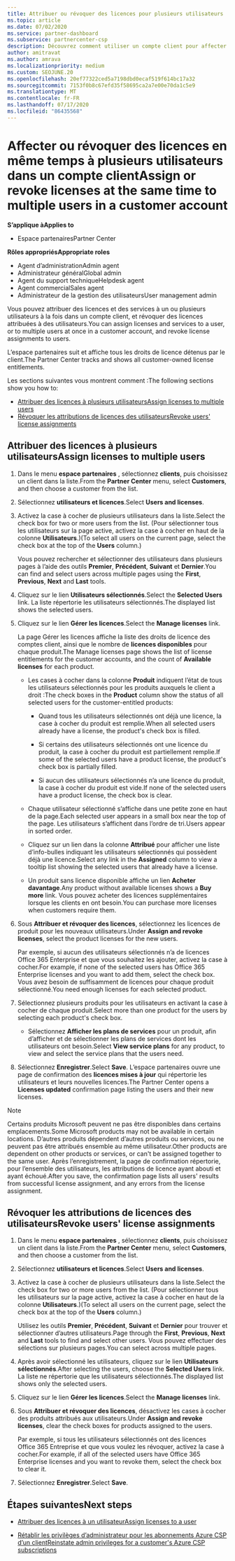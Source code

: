 ```yaml
---
title: Attribuer ou révoquer des licences pour plusieurs utilisateurs
ms.topic: article
ms.date: 07/02/2020
ms.service: partner-dashboard
ms.subservice: partnercenter-csp
description: Découvrez comment utiliser un compte client pour affecter ou révoquer des licences et des services à un seul utilisateur ou à plusieurs utilisateurs à la fois.
author: amitravat
ms.author: amrava
ms.localizationpriority: medium
ms.custom: SEOJUNE.20
ms.openlocfilehash: 20ef77322ced5a7198dbd0ecaf519f614bc17a32
ms.sourcegitcommit: 7153f0b8c67efd35f58695ca2a7e00e70da1c5e9
ms.translationtype: MT
ms.contentlocale: fr-FR
ms.lasthandoff: 07/17/2020
ms.locfileid: "86435568"
---
```

# <a name="assign-or-revoke-licenses-at-the-same-time-to-multiple-users-in-a-customer-account"></a><span data-ttu-id="380ab-103">Affecter ou révoquer des licences en même temps à plusieurs utilisateurs dans un compte client</span><span class="sxs-lookup"><span data-stu-id="380ab-103">Assign or revoke licenses at the same time to multiple users in a customer account</span></span>

<span data-ttu-id="380ab-104">**S’applique à**</span><span class="sxs-lookup"><span data-stu-id="380ab-104">**Applies to**</span></span>

- <span data-ttu-id="380ab-105">Espace partenaires</span><span class="sxs-lookup"><span data-stu-id="380ab-105">Partner Center</span></span>

<span data-ttu-id="380ab-106">**Rôles appropriés**</span><span class="sxs-lookup"><span data-stu-id="380ab-106">**Appropriate roles**</span></span>

- <span data-ttu-id="380ab-107">Agent d’administration</span><span class="sxs-lookup"><span data-stu-id="380ab-107">Admin agent</span></span>
- <span data-ttu-id="380ab-108">Administrateur général</span><span class="sxs-lookup"><span data-stu-id="380ab-108">Global admin</span></span>
- <span data-ttu-id="380ab-109">Agent du support technique</span><span class="sxs-lookup"><span data-stu-id="380ab-109">Helpdesk agent</span></span>
- <span data-ttu-id="380ab-110">Agent commercial</span><span class="sxs-lookup"><span data-stu-id="380ab-110">Sales agent</span></span>
- <span data-ttu-id="380ab-111">Administrateur de la gestion des utilisateurs</span><span class="sxs-lookup"><span data-stu-id="380ab-111">User management admin</span></span>

<span data-ttu-id="380ab-112">Vous pouvez attribuer des licences et des services à un ou plusieurs utilisateurs à la fois dans un compte client, et révoquer des licences attribuées à des utilisateurs.</span><span class="sxs-lookup"><span data-stu-id="380ab-112">You can assign licenses and services to a user, or to multiple users at once in a customer account, and revoke license assignments to users.</span></span>

<span data-ttu-id="380ab-113">L’espace partenaires suit et affiche tous les droits de licence détenus par le client.</span><span class="sxs-lookup"><span data-stu-id="380ab-113">The Partner Center tracks and shows all customer-owned license entitlements.</span></span>

<span data-ttu-id="380ab-114">Les sections suivantes vous montrent comment :</span><span class="sxs-lookup"><span data-stu-id="380ab-114">The following sections show you how to:</span></span>
- [<span data-ttu-id="380ab-115">Attribuer des licences à plusieurs utilisateurs</span><span class="sxs-lookup"><span data-stu-id="380ab-115">Assign licenses to multiple users</span></span>](#assign-licenses-to-groups)
- [<span data-ttu-id="380ab-116">Révoquer les attributions de licences des utilisateurs</span><span class="sxs-lookup"><span data-stu-id="380ab-116">Revoke users' license assignments</span></span>](#revoking-licenses)

<a href="" id="assign-licenses-to-groups"></a>
## <a name="assign-licenses-to-multiple-users"></a><span data-ttu-id="380ab-117">Attribuer des licences à plusieurs utilisateurs</span><span class="sxs-lookup"><span data-stu-id="380ab-117">Assign licenses to multiple users</span></span>

1. <span data-ttu-id="380ab-118">Dans le menu **espace partenaires** , sélectionnez **clients**, puis choisissez un client dans la liste.</span><span class="sxs-lookup"><span data-stu-id="380ab-118">From the **Partner Center** menu, select **Customers**, and then choose a customer from the list.</span></span>

2. <span data-ttu-id="380ab-119">Sélectionnez **utilisateurs et licences**.</span><span class="sxs-lookup"><span data-stu-id="380ab-119">Select **Users and licenses**.</span></span>

3. <span data-ttu-id="380ab-120">Activez la case à cocher de plusieurs utilisateurs dans la liste.</span><span class="sxs-lookup"><span data-stu-id="380ab-120">Select the check box for two or more users from the list.</span></span> <span data-ttu-id="380ab-121">(Pour sélectionner tous les utilisateurs sur la page active, activez la case à cocher en haut de la colonne **Utilisateurs**.)</span><span class="sxs-lookup"><span data-stu-id="380ab-121">(To select all users on the current page, select the check box at the top of the **Users** column.)</span></span>

    <span data-ttu-id="380ab-122">Vous pouvez rechercher et sélectionner des utilisateurs dans plusieurs pages à l’aide des outils **Premier**, **Précédent**, **Suivant** et **Dernier**.</span><span class="sxs-lookup"><span data-stu-id="380ab-122">You can find and select users across multiple pages using the **First**, **Previous**, **Next** and **Last** tools.</span></span>

4. <span data-ttu-id="380ab-123">Cliquez sur le lien **Utilisateurs sélectionnés**.</span><span class="sxs-lookup"><span data-stu-id="380ab-123">Select the **Selected Users** link.</span></span> <span data-ttu-id="380ab-124">La liste répertorie les utilisateurs sélectionnés.</span><span class="sxs-lookup"><span data-stu-id="380ab-124">The displayed list shows the selected users.</span></span>

5. <span data-ttu-id="380ab-125">Cliquez sur le lien **Gérer les licences**.</span><span class="sxs-lookup"><span data-stu-id="380ab-125">Select the **Manage licenses** link.</span></span>

    <span data-ttu-id="380ab-126">La page Gérer les licences affiche la liste des droits de licence des comptes client, ainsi que le nombre de **licences disponibles** pour chaque produit.</span><span class="sxs-lookup"><span data-stu-id="380ab-126">The Manage licenses page shows the list of license entitlements for the customer accounts, and the count of **Available licenses** for each product.</span></span>

    - <span data-ttu-id="380ab-127">Les cases à cocher dans la colonne **Produit** indiquent l’état de tous les utilisateurs sélectionnés pour les produits auxquels le client a droit&nbsp;:</span><span class="sxs-lookup"><span data-stu-id="380ab-127">The check boxes in the **Product** column show the status of all selected users for the customer-entitled products:</span></span>

       - <span data-ttu-id="380ab-128">Quand tous les utilisateurs sélectionnés ont déjà une licence, la case à cocher du produit est remplie.</span><span class="sxs-lookup"><span data-stu-id="380ab-128">When all selected users already have a license, the product's check box is filled.</span></span>

       - <span data-ttu-id="380ab-129">Si certains des utilisateurs sélectionnés ont une licence du produit, la case à cocher du produit est partiellement remplie.</span><span class="sxs-lookup"><span data-stu-id="380ab-129">If some of the selected users have a product license, the product's check box is partially filled.</span></span>

       - <span data-ttu-id="380ab-130">Si aucun des utilisateurs sélectionnés n’a une licence du produit, la case à cocher du produit est vide.</span><span class="sxs-lookup"><span data-stu-id="380ab-130">If none of the selected users have a product license, the check box is clear.</span></span>

    - <span data-ttu-id="380ab-131">Chaque utilisateur sélectionné s’affiche dans une petite zone en haut de la page.</span><span class="sxs-lookup"><span data-stu-id="380ab-131">Each selected user appears in a small box near the top of the page.</span></span> <span data-ttu-id="380ab-132">Les utilisateurs s’affichent dans l’ordre de tri.</span><span class="sxs-lookup"><span data-stu-id="380ab-132">Users appear in sorted order.</span></span>

    - <span data-ttu-id="380ab-133">Cliquez sur un lien dans la colonne **Attribué** pour afficher une liste d’info-bulles indiquant les utilisateurs sélectionnés qui possèdent déjà une licence.</span><span class="sxs-lookup"><span data-stu-id="380ab-133">Select any link in the **Assigned** column to view a tooltip list showing the selected users that already have a license.</span></span>

    - <span data-ttu-id="380ab-134">Un produit sans licence disponible affiche un lien **Acheter davantage**.</span><span class="sxs-lookup"><span data-stu-id="380ab-134">Any product without available licenses shows a **Buy more** link.</span></span> <span data-ttu-id="380ab-135">Vous pouvez acheter des licences supplémentaires lorsque les clients en ont besoin.</span><span class="sxs-lookup"><span data-stu-id="380ab-135">You can purchase more licenses when customers require them.</span></span>

6. <span data-ttu-id="380ab-136">Sous **Attribuer et révoquer des licences**, sélectionnez les licences de produit pour les nouveaux utilisateurs.</span><span class="sxs-lookup"><span data-stu-id="380ab-136">Under **Assign and revoke licenses**, select the product licenses for the new users.</span></span> 

   <span data-ttu-id="380ab-137">Par exemple, si aucun des utilisateurs sélectionnés n’a de licences Office 365 Enterprise et que vous souhaitez les ajouter, activez la case à cocher.</span><span class="sxs-lookup"><span data-stu-id="380ab-137">For example, if none of the selected users has Office 365 Enterprise licenses and you want to add them, select the check box.</span></span> <span data-ttu-id="380ab-138">Vous avez besoin de suffisamment de licences pour chaque produit sélectionné.</span><span class="sxs-lookup"><span data-stu-id="380ab-138">You need enough licenses for each selected product.</span></span>

7. <span data-ttu-id="380ab-139">Sélectionnez plusieurs produits pour les utilisateurs en activant la case à cocher de chaque produit.</span><span class="sxs-lookup"><span data-stu-id="380ab-139">Select more than one product for the users by selecting each product's check box.</span></span>
    -   <span data-ttu-id="380ab-140">Sélectionnez **Afficher les plans de services** pour un produit, afin d’afficher et de sélectionner les plans de services dont les utilisateurs ont besoin.</span><span class="sxs-lookup"><span data-stu-id="380ab-140">Select **View service plans** for any product, to view and select the service plans that the users need.</span></span>

8. <span data-ttu-id="380ab-141">Sélectionnez **Enregistrer**.</span><span class="sxs-lookup"><span data-stu-id="380ab-141">Select **Save**.</span></span> <span data-ttu-id="380ab-142">L’espace partenaires ouvre une page de confirmation des **licences mises à jour** qui répertorie les utilisateurs et leurs nouvelles licences.</span><span class="sxs-lookup"><span data-stu-id="380ab-142">The Partner Center opens a **Licenses updated** confirmation page listing the users and their new licenses.</span></span>

>[!NOTE]
><span data-ttu-id="380ab-143">Certains produits Microsoft peuvent ne pas être disponibles dans certains emplacements.</span><span class="sxs-lookup"><span data-stu-id="380ab-143">Some Microsoft products may not be available in certain locations.</span></span> <span data-ttu-id="380ab-144">D’autres produits dépendent d’autres produits ou services, ou ne peuvent pas être attribués ensemble au même utilisateur.</span><span class="sxs-lookup"><span data-stu-id="380ab-144">Other products are dependent on other products or services, or can't be assigned together to the same user.</span></span> <span data-ttu-id="380ab-145">Après l’enregistrement, la page de confirmation répertorie, pour l’ensemble des utilisateurs, les attributions de licence ayant abouti et ayant échoué.</span><span class="sxs-lookup"><span data-stu-id="380ab-145">After you save, the confirmation page lists all users' results from successful license assignment, and any errors from the license assignment.</span></span>

<a href="" id="revoking-licenses"></a>
## <a name="revoke-users-license-assignments"></a><span data-ttu-id="380ab-146">Révoquer les attributions de licences des utilisateurs</span><span class="sxs-lookup"><span data-stu-id="380ab-146">Revoke users' license assignments</span></span>

1. <span data-ttu-id="380ab-147">Dans le menu **espace partenaires** , sélectionnez **clients**, puis choisissez un client dans la liste.</span><span class="sxs-lookup"><span data-stu-id="380ab-147">From the **Partner Center** menu, select **Customers**, and then choose a customer from the list.</span></span>

2. <span data-ttu-id="380ab-148">Sélectionnez **utilisateurs et licences**.</span><span class="sxs-lookup"><span data-stu-id="380ab-148">Select **Users and licenses**.</span></span>

3. <span data-ttu-id="380ab-149">Activez la case à cocher de plusieurs utilisateurs dans la liste.</span><span class="sxs-lookup"><span data-stu-id="380ab-149">Select the check box for two or more users from the list.</span></span> <span data-ttu-id="380ab-150">(Pour sélectionner tous les utilisateurs sur la page active, activez la case à cocher en haut de la colonne **Utilisateurs**.)</span><span class="sxs-lookup"><span data-stu-id="380ab-150">(To select all users on the current page, select the check box at the top of the **Users** column.)</span></span>

    <span data-ttu-id="380ab-151">Utilisez les outils **Premier**, **Précédent**, **Suivant** et **Dernier** pour trouver et sélectionner d’autres utilisateurs.</span><span class="sxs-lookup"><span data-stu-id="380ab-151">Page through the **First**, **Previous**, **Next** and **Last** tools to find and select other users.</span></span> <span data-ttu-id="380ab-152">Vous pouvez effectuer des sélections sur plusieurs pages.</span><span class="sxs-lookup"><span data-stu-id="380ab-152">You can select across multiple pages.</span></span>

4. <span data-ttu-id="380ab-153">Après avoir sélectionné les utilisateurs, cliquez sur le lien **Utilisateurs sélectionnés**.</span><span class="sxs-lookup"><span data-stu-id="380ab-153">After selecting the users, choose the **Selected Users** link.</span></span> <span data-ttu-id="380ab-154">La liste ne répertorie que les utilisateurs sélectionnés.</span><span class="sxs-lookup"><span data-stu-id="380ab-154">The displayed list shows only the selected users.</span></span>

5. <span data-ttu-id="380ab-155">Cliquez sur le lien **Gérer les licences**.</span><span class="sxs-lookup"><span data-stu-id="380ab-155">Select the **Manage licenses** link.</span></span>

6. <span data-ttu-id="380ab-156">Sous **Attribuer et révoquer des licences**, désactivez les cases à cocher des produits attribués aux utilisateurs.</span><span class="sxs-lookup"><span data-stu-id="380ab-156">Under **Assign and revoke licenses**, clear the check boxes for products assigned to the users.</span></span>

   <span data-ttu-id="380ab-157">Par exemple, si tous les utilisateurs sélectionnés ont des licences Office&nbsp;365 Entreprise et que vous voulez les révoquer, activez la case à cocher.</span><span class="sxs-lookup"><span data-stu-id="380ab-157">For example, if all of the selected users have Office 365 Enterprise licenses and you want to revoke them, select the check box to clear it.</span></span>

7. <span data-ttu-id="380ab-158">Sélectionnez **Enregistrer**.</span><span class="sxs-lookup"><span data-stu-id="380ab-158">Select **Save**.</span></span>

## <a name="next-steps"></a><span data-ttu-id="380ab-159">Étapes suivantes</span><span class="sxs-lookup"><span data-stu-id="380ab-159">Next steps</span></span>

- [<span data-ttu-id="380ab-160">Attribuer des licences à un utilisateur</span><span class="sxs-lookup"><span data-stu-id="380ab-160">Assign licenses to a user</span></span>](assign-licenses-to-users.md)

- [<span data-ttu-id="380ab-161">Rétablir les privilèges d’administrateur pour les abonnements Azure CSP d’un client</span><span class="sxs-lookup"><span data-stu-id="380ab-161">Reinstate admin privileges for a customer's Azure CSP subscriptions</span></span>](revoke-reinstate-csp.md)